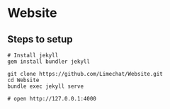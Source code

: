 # Website

## Steps to setup
```
# Install jekyll
gem install bundler jekyll

git clone https://github.com/Limechat/Website.git
cd Website
bundle exec jekyll serve

# open http://127.0.0.1:4000

```